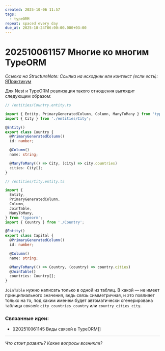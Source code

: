```yaml
---
created: 2025-10-06 11:57
tags:
  - typeORM
repeat: spaced every day
due_at: 2025-10-24T06:00:00.000+03:00
---
```

# 202510061157 Многие ко многим TypeORM

*Ссылка на StructureNote:*
*Ссылка на исходник или контекст (если есть):* [ЯПрактикум](https://practicum.yandex.ru/learn/backend-nodejs/courses/a4214ab0-2146-4152-b90e-651bf4c7ca5e/sprints/564244/topics/104f2765-a9c9-4617-8a5e-f21b675cf9b3/lessons/66392f72-0cb8-4373-984b-ada4c806cb74/)

Для Nest и TypeORM реализация такого отношения выглядит следующим образом:

```ts
// /entities/Country.entity.ts

import { Entity, PrimaryGeneratedColumn, Column, ManyToMany } from 'typeorm';
import { City } from './entities/City';

@Entity()
export class Country {
  @PrimaryGeneratedColumn()
  id: number;

  @Column()
  name: string;

  @ManyToMany(() => City, (city) => city.countries)
  cities: City[];
}
```

```ts
// /entities/City.entity.ts

import {
  Entity,
  PrimaryGeneratedColumn,
  Column,
  JoinTable,
  ManyToMany,
} from 'typeorm';
import { Country } from './Country';

@Entity()
export class Capital {
  @PrimaryGeneratedColumn()
  id: number;

  @Column()
  name: string;

  @ManyToMany(() => Country, (country) => country.cities)
  @JoinTable()
  countries: Country[];
}
```

`JoinTable` нужно написать только в одной из таблиц. В какой — не имеет принципиального значения, ведь связь симметричная, и это повлияет только на то, под каким именем будет автоматически сгенерирована таблица связей: `city_countries_country` или `country_cities_city`.

### Связанные идеи:

* [[202510061145 Виды связей в TypeORM]]

---

*Что стоит развить? Какие вопросы возникли?*
